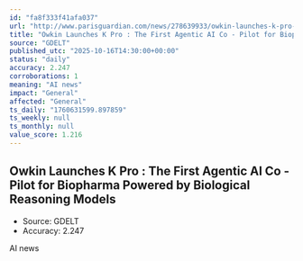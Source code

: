 ```yaml
---
id: "fa8f333f41afa037"
url: "http://www.parisguardian.com/news/278639933/owkin-launches-k-pro-the-first-agentic-ai-co-pilot-for-biopharma-powered-by-biological-reasoning-models"
title: "Owkin Launches K Pro : The First Agentic AI Co - Pilot for Biopharma Powered by Biological Reasoning Models"
source: "GDELT"
published_utc: "2025-10-16T14:30:00+00:00"
status: "daily"
accuracy: 2.247
corroborations: 1
meaning: "AI news"
impact: "General"
affected: "General"
ts_daily: "1760631599.897859"
ts_weekly: null
ts_monthly: null
value_score: 1.216
---
```

## Owkin Launches K Pro : The First Agentic AI Co - Pilot for Biopharma Powered by Biological Reasoning Models

- Source: GDELT
- Accuracy: 2.247

AI news
